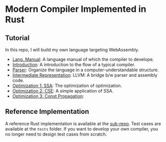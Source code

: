 # Modern Compiler Implemented in Rust


## Tutorial

In this repo, I will build my own language targeting WebAssembly.

- [Lang. Manual](./writeup/00-manual.md): A language manual of which the compiler to develope.
- [Introduction](./writeup/01-intro.md): A introduction to the flow of a typical compiler.
- [Parser](./writeup/02-parser.md): Organize the language in a computer-understandable structure.
- [Intermediate Representation](./writeup/03-ir.md): LLVM: A bridge b/w parser and assembly code.
- [Optimization 1: SSA](./writeup/04-ssa.md): The optimization of optimization.
- [Optimization 2: CSE](./writeup/05-cse.md): A simple application of SSA.
- [Optimization 3: Const Propagation](./writeup/06-const-prop.md): 

## Reference Implementation

A reference Rust implementation is available at the [sub-repo](https://github.com/were/ecc-rust).
Test cases are available at the `tests` folder.
If you want to develop your own compiler,
you no longer need to design test cases from scratch.

